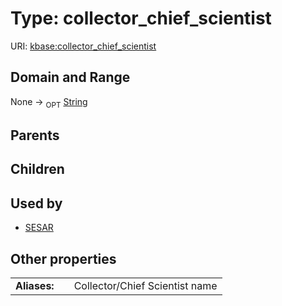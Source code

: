 
# Type: collector_chief_scientist




URI: [kbase:collector_chief_scientist](http://kbase.us/collector_chief_scientist)


## Domain and Range

None ->  <sub>OPT</sub> [String](types/String.md)

## Parents


## Children


## Used by

 * [SESAR](SESAR.md)

## Other properties

|  |  |  |
| --- | --- | --- |
| **Aliases:** | | Collector/Chief Scientist name |

